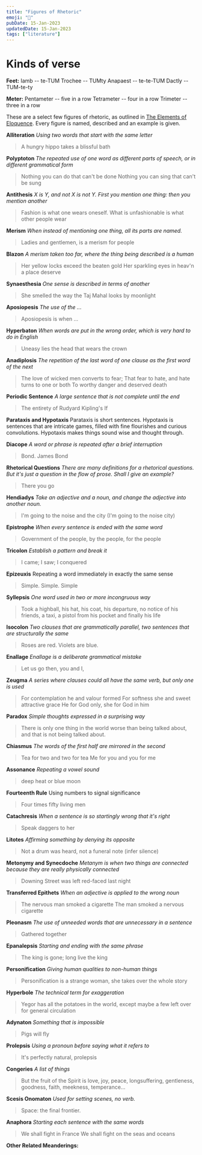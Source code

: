 ```yaml
---
title: "Figures of Rhetoric"
emoji: "💬"
pubDate: 15-Jan-2023
updatedDate: 15-Jan-2023
tags: ["literature"]
---
```


# Kinds of verse

**Feet:**
Iamb -- te-TUM
Trochee -- TUMty
Anapaest -- te-te-TUM
Dactly -- TUM-te-ty

**Meter:**
Pentameter -- five in a row
Tetrameter -- four in a row
Trimeter -- three in a row

These are a select few figures of rhetoric, as outlined in [The Elements of Eloquence](https://en.wikipedia.org/wiki/The_Elements_of_Eloquence). Every figure is named, described and an example is given.

**Alliteration**
_Using two words that start with the same letter_
> A hungry hippo takes a blissful bath

**Polyptoton**
*The repeated use of one word as different parts of speech, or in different grammatical form*
>Nothing you can do that can't be done
>Nothing you can sing that can't be sung

**Antithesis**
_X is Y, and not X is not Y. First you mention one thing: then you mention another_
>Fashion is what one wears oneself. What is unfashionable is what other people wear

**Merism**
_When instead of mentioning one thing, all its parts are named._
>Ladies and gentlemen, is a merism for people

**Blazon**
_A merism taken too far, where the thing being described is a human_
>Her yellow locks exceed the beaten gold
>Her sparkling eyes in heav'n a place deserve

**Synaesthesia**
_One sense is described in terms of another_
> She smelled the way the Taj Mahal looks by moonlight

**Aposiopesis**
_The use of the ..._
>Aposiopesis is when ...

**Hyperbaton**
_When words are put in the wrong order, which is very hard to do in English_
>Uneasy lies the head that wears the crown

**Anadiplosis**
_The repetition of the last word of one clause as the first word of the next_
>The love of wicked men converts to fear;
>That fear to hate, and hate turns to one or both
>To worthy danger and deserved death

**Periodic Sentence**
_A large sentence that is not complete until the end_
>The entirety of Rudyard Kipling's If

**Parataxis and Hypotaxis**
Parataxis is short sentences. Hypotaxis is sentences that are intricate games, filled with fine flourishes and curious convolutions. Hypotaxis makes things sound wise and thought through.

**Diacope**
_A word or phrase is repeated after a brief interruption_
>Bond. James Bond

**Rhetorical Questions**
_There are many definitions for a rhetorical questions. But it's just a question in the flow of prose. Shall I give an example?_
>There you go

**Hendiadys**
_Take an adjective and a noun, and change the adjective into another noun._
>I'm going to the noise and the city (I'm going to the noise city)

**Epistrophe**
_When every sentence is ended with the same word_
>Government of the people, by the people, for the people

**Tricolon**
_Establish a pattern and break it_
>I came; I saw; I conquered

**Epizeuxis**
Repeating a word immediately in exactly the same sense
>Simple. Simple. Simple

**Syllepsis**
_One word used in two or more incongruous way_
>Took a highball, his hat, his coat, his departure, no notice of his friends, a taxi, a pistol from his pocket and finally his life

**Isocolon**
_Two clauses that are grammatically parallel, two sentences that are structurally the same_
>Roses are red.
>Violets are blue.

**Enallage**
_Enallage is a deliberate grammatical mistake_
>Let us go then, you and I,

**Zeugma**
_A series where clauses could all have the same verb, but only one is used_
>For contemplation he and valour formed
>For softness she and sweet attractive grace
>He for God only, she for God in him

**Paradox**
_Simple thoughts expressed in a surprising way_
>There is only one thing in the world worse than being talked about, and that is not being talked about.

**Chiasmus**
_The words of the first half are mirrored in the second_
>Tea for two and two for tea
>Me for you and you for me

**Assonance**
_Repeating a vowel sound_
>deep heat or blue moon

**Fourteenth Rule**
Using numbers to signal significance
>Four times fifty living men

**Catachresis**
_When a sentence is so startingly wrong that it's right_
>Speak daggers to her

**Litotes**
_Affirming something by denying its opposite_
>Not a drum was heard, not a funeral note (infer silence)

**Metonymy and Synecdoche**
_Metanym is when two things are connected because they are really physically connected_
>Downing Street was left red-faced last night

**Transferred Epithets**
_When an adjective is applied to the wrong noun_
>The nervous man smoked a cigarette
>The man smoked a nervous cigarette

**Pleonasm**
_The use of unneeded words that are unnecessary in a sentence_
>Gathered together

**Epanalepsis**
_Starting and ending with the same phrase_
>The king is gone; long live the king

**Personification**
_Giving human qualities to non-human things_
>Personification is a strange woman, she takes over the whole story

**Hyperbole**
_The technical term for exaggeration_
>Yegor has all the potatoes in the world, except maybe a few left over for general circulation

**Adynaton**
_Something that is impossible_
>Pigs will fly

**Prolepsis**
_Using a pronoun before saying what it refers to_
>It's perfectly natural, prolepsis

**Congeries**
_A list of things_
>But the fruit of the Spirit is love, joy, peace, longsuffering, gentleness, goodness, faith, meekness, temperance...

**Scesis Onomaton**
_Used for setting scenes, no verb._
>Space: the final frontier.

**Anaphora**
_Starting each sentence with the same words_
>We shall fight in France
>We shall fight on the seas and oceans


**Other Related Meanderings:**
